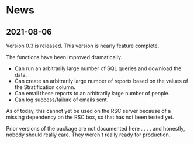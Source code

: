 # News

## 2021-08-06

Version 0.3 is released. This version is nearly feature complete.

The functions have been improved dramatically.

- Can run an arbitrarily large number of SQL queries and download the data.
- Can create an arbitrarily large number of reports based on the values of the
Stratification column.
- Can email these reports to an arbitrarily large number of people.
- Can log success/failure of emails sent.

As of today, this cannot yet be used on the RSC server because of a missing
dependency on the RSC box, so that has not been tested yet.

Prior versions of the package are not documented here . . . . and honestly,
nobody should really care. They weren't really ready for production.